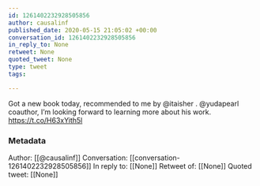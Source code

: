 ```yaml
---
id: 1261402232928505856
author: causalinf
published_date: 2020-05-15 21:05:02 +00:00
conversation_id: 1261402232928505856
in_reply_to: None
retweet: None
quoted_tweet: None
type: tweet
tags:

---
```


Got a new book today, recommended to me by @itaisher . @yudapearl coauthor, I’m looking forward to learning more about his work. https://t.co/H63xYith5l

### Metadata

Author: [[@causalinf]]
Conversation: [[conversation-1261402232928505856]]
In reply to: [[None]]
Retweet of: [[None]]
Quoted tweet: [[None]]
